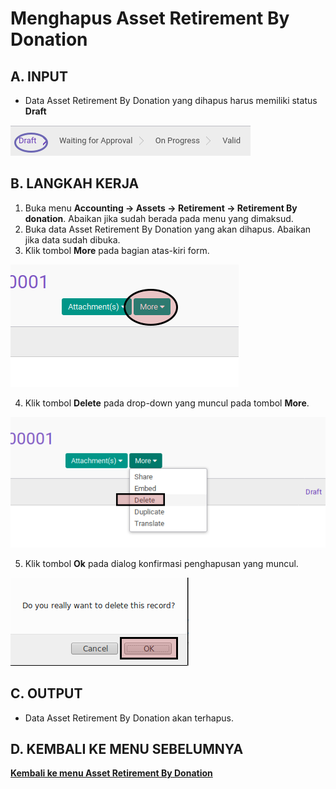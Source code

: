 # Menghapus Asset Retirement By Donation

## A. INPUT

* Data Asset Retirement By Donation yang dihapus harus memiliki status **Draft**

![](../../img/asset-retirement-donation/status-draft.png)

## B. LANGKAH KERJA

1. Buka menu **Accounting -> Assets -> Retirement -> Retirement By donation**. Abaikan jika sudah berada pada menu yang dimaksud.
2. Buka data Asset Retirement By Donation yang akan dihapus. Abaikan jika data sudah dibuka.
3. Klik tombol **More** pada bagian atas-kiri form.

![](../../img/asset-retirement-donation/tombol-more.png)

4. Klik tombol **Delete** pada drop-down yang muncul pada tombol **More**.

![](../../img/asset-retirement-donation/tombol-hapus-form.png)

5. Klik tombol **Ok** pada dialog konfirmasi penghapusan yang muncul.

![](../../img/asset-retirement-donation/tombol-ok-hapus.png)

## C. OUTPUT

* Data Asset Retirement By Donation akan terhapus.

## D. KEMBALI KE MENU SEBELUMNYA

[**Kembali ke menu Asset Retirement By Donation**](./../asset-retirement-donation.md)
